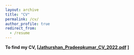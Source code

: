 ```yaml
---
layout: archive
title: "CV"
permalink: /cv/
author_profile: true
redirect_from:
  - /resume
---
```





<b> To find my CV, [[Jathurshan_Pradeepkumar_CV_2022.pdf](https://github.com/Jathurshan0330/jathurshan0330.github.io/files/9050249/Jathurshan_Pradeepkumar_CV_2022.pdf)
]</b><br/>
